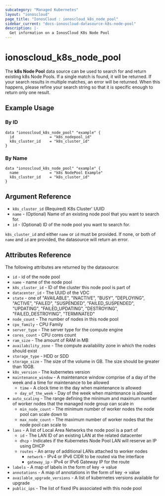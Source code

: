 ```yaml
---
subcategory: "Managed Kubernetes"
layout: "ionoscloud"
page_title: "IonosCloud : ionoscloud_k8s_node_pool"
sidebar_current: "docs-ionoscloud-datasource-k8s-node-pool"
description: |-
  Get information on a IonosCloud K8s Node Pool
---
```


# ionoscloud_k8s_node_pool

The **k8s Node Pool** data source can be used to search for and return existing k8s Node Pools.
If a single match is found, it will be returned. If your search results in multiple matches, an error will be returned.
When this happens, please refine your search string so that it is specific enough to return only one result.

## Example Usage

### By ID
```hcl
data "ionoscloud_k8s_node_pool" "example" {
  id                = "k8s_nodepool_id"
  k8s_cluster_id 	= "k8s_cluster_id"
}
```

### By Name
```hcl
data "ionoscloud_k8s_node_pool" "example" {
  name              = "k8s NodePool Example"
  k8s_cluster_id 	= "k8s_cluster_id"
}
```

## Argument Reference

* `k8s_cluster_id` (Required) K8s Cluster' UUID
* `name` - (Optional) Name of an existing node pool that you want to search for.
* `id` - (Optional) ID of the node pool you want to search for.

`k8s_cluster_id` and either `name` or `id` must be provided. If none, or both of `name` and `id` are provided, the datasource will return an error.

## Attributes Reference

The following attributes are returned by the datasource:

* `id` - id of the node pool
* `name` - name of the node pool
* `k8s_cluster_id` - ID of the cluster this node pool is part of
* `datacenter_id` - The UUID of the VDC
* `state` - one of "AVAILABLE",
  "INACTIVE",
  "BUSY",
  "DEPLOYING",
  "ACTIVE",
  "FAILED",
  "SUSPENDED",
  "FAILED_SUSPENDED",
  "UPDATING",
  "FAILED_UPDATING",
  "DESTROYING",
  "FAILED_DESTROYING",
  "TERMINATED"
* `node_count` - The number of nodes in this node pool
* `cpu_family` - CPU Family
* `server_type` - The server type for the compute engine
* `cores_count` - CPU cores count
* `ram_size` - The amount of RAM in MB
* `availability_zone` - The compute availability zone in which the nodes should exist
* `storage_type` - HDD or SDD
* `storage_size` - The size of the volume in GB. The size should be greater than 10GB.
* `k8s_version` - The kubernetes version
* `maintenance_window` - A maintenance window comprise of a day of the week and a time for maintenance to be allowed
    * `time` - A clock time in the day when maintenance is allowed
    * `day_of_the_week` - Day of the week when maintenance is allowed
* `auto_scaling` - The range defining the minimum and maximum number of worker nodes that the managed node group can scale in
    * `min_node_count` - The minimum number of worker nodes the node pool can scale down to
    * `max_node_count` - The maximum number of worker nodes that the node pool can scale to
* `lans` - A list of Local Area Networks the node pool is a part of
    * `id` - The LAN ID of an existing LAN at the related datacenter
    * `dhcp` - Indicates if the Kubernetes Node Pool LAN will reserve an IP using DHCP
    * `routes` - An array of additional LANs attached to worker nodes
        - `network` - IPv4 or IPv6 CIDR to be routed via the interface
        - `gateway_ip` - IPv4 or IPv6 Gateway IP for the route
* `labels` - A map of labels in the form of key -> value
* `annotations` - A map of annotations in the form of key -> value
* `available_upgrade_versions` - A list of kubernetes versions available for upgrade
* `public_ips` - The list of fixed IPs associated with this node pool
